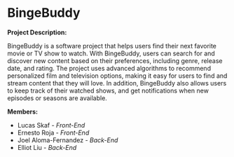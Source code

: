 # BingeBuddy

**Project Description:**

BingeBuddy is a software project that helps users find their next favorite movie or TV show to watch. With BingeBuddy, users can search for and discover new content based on their preferences, including genre, release date, and rating. The project uses advanced algorithms to recommend personalized film and television options, making it easy for users to find and stream content that they will love. In addition, BingeBuddy also allows users to keep track of their watched shows, and get notifications when new episodes or seasons are available.

**Members:**
* Lucas Skaf - _Front-End_
* Ernesto Roja - _Front-End_
* Joel Aloma-Fernandez - _Back-End_
* Elliot Liu - _Back-End_
